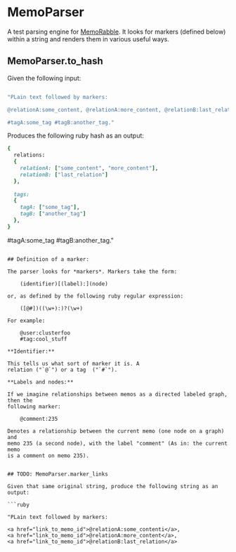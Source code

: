 # MemoParser

A test parsing engine for [MemoRabble](https://github.com/CLUSTERfoo/MemoRabble).
It looks for markers (defined below) within a string and renders them in 
various useful ways.

## MemoParser.to_hash

Given the following input:

```ruby

"PLain text followed by markers: 

@relationA:some_content, @relationA:more_content, @relationB:last_relation

#tagA:some_tag #tagB:another_tag."
```

Produces the following ruby hash as an output:


```ruby
{
  relations:
  {
    relationA: ["some_content", "more_content"],
    relationB: ["last_relation"]
  },
  
  tags: 
  {
    tagA: ["some_tag"],
    tagB: ["another_tag"]
  },
}
```

#tagA:some_tag #tagB:another_tag."
```

## Definition of a marker:

The parser looks for *markers*. Markers take the form:

    (identifier)[(label):](node)

or, as defined by the following ruby regular expression:

    ([@#])((\w+):)?(\w+)

For example:

    @user:clusterfoo
    #tag:cool_stuff

**Identifier:** 

This tells us what sort of marker it is. A 
relation ("`@`") or a tag  ("`#`").

**Labels and nodes:** 

If we imagine relationships between memos as a directed labeled graph, then the 
following marker:

    @comment:235

Denotes a relationship between the current memo (one node on a graph) and 
memo 235 (a second node), with the label "comment" (As in: the current memo
is a comment on memo 235). 


## TODO: MemoParser.marker_links

Given that same original string, produce the following string as an output:

```ruby

"PLain text followed by markers: 

<a href="link_to_memo_id">@relationA:some_contenti</a>, 
<a href="link_to_memo_id">@relationA:more_content</a>, 
<a href="link_to_memo_id">@relationB:last_relation</a>
